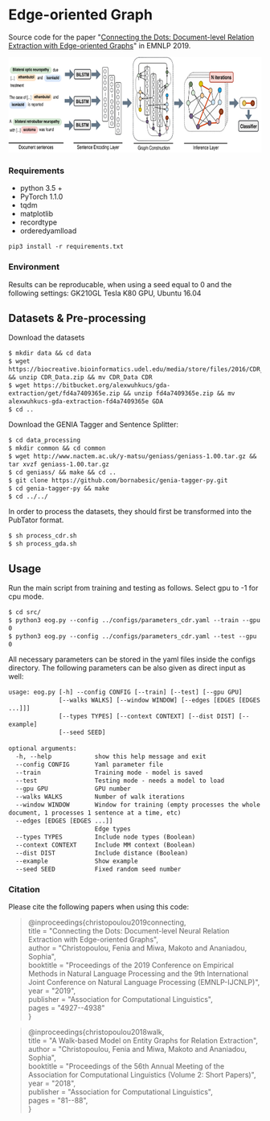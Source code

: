 # Edge-oriented Graph
Source code for the paper "[Connecting the Dots: Document-level Relation Extraction with Edge-oriented Graphs](https://www.aclweb.org/anthology/D19-1498.pdf)" in EMNLP 2019.

<p align="center">
  <img src="./network.svg" height="190">
</p>

### Requirements
- python 3.5 +
- PyTorch 1.1.0
- tqdm
- matplotlib
- recordtype
- orderedyamlload

```
pip3 install -r requirements.txt
```

### Environment
Results can be reproducable, when using a seed equal to 0 and the following settings: GK210GL Tesla K80 GPU, Ubuntu 16.04


## Datasets & Pre-processing
Download the datasets
```
$ mkdir data && cd data
$ wget https://biocreative.bioinformatics.udel.edu/media/store/files/2016/CDR_Data.zip && unzip CDR_Data.zip && mv CDR_Data CDR
$ wget https://bitbucket.org/alexwuhkucs/gda-extraction/get/fd4a7409365e.zip && unzip fd4a7409365e.zip && mv alexwuhkucs-gda-extraction-fd4a7409365e GDA
$ cd ..
```

Download the GENIA Tagger and Sentence Splitter:
```
$ cd data_processing
$ mkdir common && cd common
$ wget http://www.nactem.ac.uk/y-matsu/geniass/geniass-1.00.tar.gz && tar xvzf geniass-1.00.tar.gz
$ cd geniass/ && make && cd ..
$ git clone https://github.com/bornabesic/genia-tagger-py.git
$ cd genia-tagger-py && make
$ cd ../../
```

In order to process the datasets, they should first be transformed into the PubTator format.
```
$ sh process_cdr.sh
$ sh process_gda.sh
```


## Usage
Run the main script from training and testing as follows. Select gpu to -1 for cpu mode.
```
$ cd src/
$ python3 eog.py --config ../configs/parameters_cdr.yaml --train --gpu 0
$ python3 eog.py --config ../configs/parameters_cdr.yaml --test --gpu 0
```

All necessary parameters can be stored in the yaml files inside the configs directory.
The following parameters can be also given as direct input as well:
```
usage: eog.py [-h] --config CONFIG [--train] [--test] [--gpu GPU]
              [--walks WALKS] [--window WINDOW] [--edges [EDGES [EDGES ...]]]
              [--types TYPES] [--context CONTEXT] [--dist DIST] [--example]
              [--seed SEED]

optional arguments:
  -h, --help            show this help message and exit
  --config CONFIG       Yaml parameter file
  --train               Training mode - model is saved
  --test                Testing mode - needs a model to load
  --gpu GPU             GPU number
  --walks WALKS         Number of walk iterations
  --window WINDOW       Window for training (empty processes the whole document, 1 processes 1 sentence at a time, etc)
  --edges [EDGES [EDGES ...]]
                        Edge types
  --types TYPES         Include node types (Boolean)
  --context CONTEXT     Include MM context (Boolean)
  --dist DIST           Include distance (Boolean)
  --example             Show example
  --seed SEED           Fixed random seed number
```


### Citation
Please cite the following papers when using this code:

> @inproceedings{christopoulou2019connecting,  
title = "Connecting the Dots: Document-level Neural Relation Extraction with Edge-oriented Graphs",  
author = "Christopoulou, Fenia and Miwa, Makoto and Ananiadou, Sophia",  
booktitle = "Proceedings of the 2019 Conference on Empirical Methods in Natural Language Processing and the 9th International Joint Conference on Natural Language Processing (EMNLP-IJCNLP)",  
year = "2019",  
publisher = "Association for Computational Linguistics",  
pages = "4927--4938"  
}  

> @inproceedings{christopoulou2018walk,  
title = "A Walk-based Model on Entity Graphs for Relation Extraction",  
author = "Christopoulou, Fenia and Miwa, Makoto and Ananiadou, Sophia",  
booktitle = "Proceedings of the 56th Annual Meeting of the Association for Computational Linguistics (Volume 2: Short Papers)",  
year = "2018",  
publisher = "Association for Computational Linguistics",  
pages = "81--88",  
}

